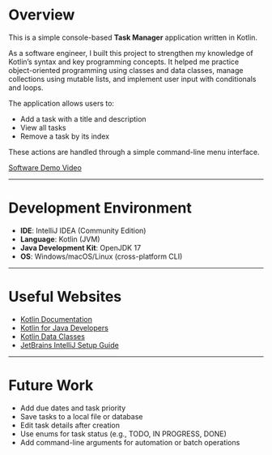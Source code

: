 # Overview

This is a simple console-based **Task Manager** application written in Kotlin.

As a software engineer, I built this project to strengthen my knowledge of Kotlin’s syntax and key programming concepts. It helped me practice object-oriented programming using classes and data classes, manage collections using mutable lists, and implement user input with conditionals and loops.

The application allows users to:
- Add a task with a title and description
- View all tasks
- Remove a task by its index

These actions are handled through a simple command-line menu interface.

[Software Demo Video](http://youtube.link.goes.here)

---

# Development Environment

- **IDE**: IntelliJ IDEA (Community Edition)
- **Language**: Kotlin (JVM)
- **Java Development Kit**: OpenJDK 17
- **OS**: Windows/macOS/Linux (cross-platform CLI)

---

# Useful Websites

- [Kotlin Documentation](https://kotlinlang.org/docs/home.html)
- [Kotlin for Java Developers](https://kotlinlang.org/docs/java-to-kotlin-idioms.html)
- [Kotlin Data Classes](https://kotlinlang.org/docs/data-classes.html)
- [JetBrains IntelliJ Setup Guide](https://www.jetbrains.com/help/idea/creating-and-running-your-first-kotlin-console-app.html)

---

# Future Work

- Add due dates and task priority
- Save tasks to a local file or database
- Edit task details after creation
- Use enums for task status (e.g., TODO, IN PROGRESS, DONE)
- Add command-line arguments for automation or batch operations

